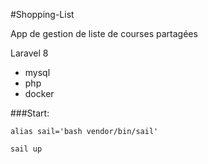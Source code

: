 #Shopping-List

App de gestion de liste de courses partagées

Laravel 8
* mysql
* php
* docker

###Start:

`alias sail='bash vendor/bin/sail'`

`sail up`
